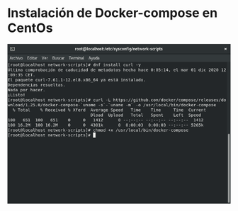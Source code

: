 # Instalación de Docker-compose en CentOs   

![Comandos instalación](https://github.com/anasalasro/centOs-docker/blob/main/imagenes/compose.png) 
